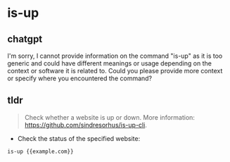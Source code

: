 # is-up 
## chatgpt 
I'm sorry, I cannot provide information on the command "is-up" as it is too generic and could have different meanings or usage depending on the context or software it is related to. Could you please provide more context or specify where you encountered the command? 

## tldr 
 
> Check whether a website is up or down.
> More information: <https://github.com/sindresorhus/is-up-cli>.

- Check the status of the specified website:

`is-up {{example.com}}`
